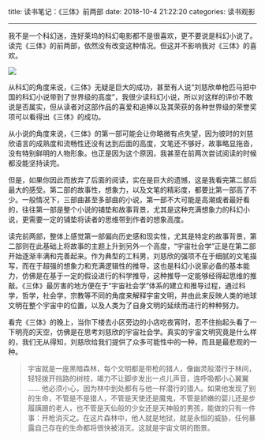 title: 读书笔记：《三体》前两部
date: 2018-10-4 21:22:20
categories: 读书观影

---

我不是一个科幻迷，连好莱坞的科幻电影都不是很喜欢，更不要说是科幻小说了。读完《三体》的前两部，依然没有改变这种情况。但这并不影响我对《三体》的喜欢。

<!--more-->

![](https://cdn.pixabay.com/photo/2015/11/04/20/59/milky-way-1023340_1280.jpg)


从科幻的角度来说，《三体》无疑是巨大的成功，甚至有人说“刘慈欣单枪匹马把中国的科幻小说带到了世界级的高度”，我很少读科幻小说，所以对这样的评价不敢说是否属实，但从读者对这部作品的喜爱和追捧以及其荣获的各种世界级的荣誉奖项可以看得出《三体》的成功。

从小说的角度来说，《三体》的第一部可能会让你略微有点失望，因为彼时的刘慈欣语言的成熟度和流畅性还没有达到后面的高度，文笔还不够好，故事略显拖沓，没有特别鲜明的人物形象。也正是因为这个原因，我甚至在前两次尝试阅读的时候都没能坚持读完。

但是，如果你因此而放弃了后面的阅读，实在是巨大的遗憾，这是我看完第二部后最大的感受。第二部的故事性，想象力，以及文笔的精彩度，都要比第一部高了不少。一般情况下，三部曲甚至多部曲的小说，第一部不大可能是高潮或者最好看的，往往第一部是整个小说的铺垫和故事背景，尤其是这种充满想象力的科幻小说，更需要一定的铺垫将读者的思维带到作者的想象高度。

读完前两部，整体上感觉第一部偏向历史感和现实性，尤其是特定的故事背景，第二部则在此基础上将故事的主题上升到另外一个高度，“宇宙社会学”正是在第二部开始逐渐丰满和完善起来。作为典型的工科男，刘慈欣的强项不在于细腻的文笔描写，而在于超强的想象力和充满逻辑性的推导，这也是科幻小说家必备的基本能力，仿佛是在基于一定的假设进行的科学推导，这种推导一定能够经得起思维的推敲。《三体》最厉害的地方便在于“宇宙社会学”体系的建立和推导过程，通过科学，哲学，社会学，宗教等不同的角度来解释宇宙文明，并由此来反映人类的地球文明在整个宇宙中的位置，以及人类为了自身文明的延续而进行的种种努力。

看完《三体》的晚上，当你下楼去小区旁边的小店吃夜宵时，忍不住抬起头看了一下明亮的天空，仿佛是在思考刘慈欣的宇宙社会学。真实的宇宙文明究竟是什么样的，我们无从得知，刘慈欣给我们提供了众多可能性中的一种，而且是最悲观的一种。

> 宇宙就是一座黑暗森林，每个文明都是带枪的猎人，像幽灵般潜行于林间，轻轻拨开挡路的树枝，竭力不让脚步发出一点儿声音，连呼吸都小心翼翼 …… 他必须小心，因为林中到处都有与他一样潜行的猎人。如果他发现了别的生命，不管是不是猎人，不管是天使还是魔鬼，不管是娇嫩的婴儿还是步履蹒跚的老人，也不管是天仙般的少女还是天神般的男孩，能做的只有一件事：开枪消灭之。在这片森林中，他人就是地狱，就是永恒的威胁，任何暴露自己存在的生命都将很快被消灭。这就是宇宙文明的图景。




